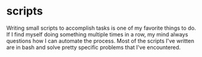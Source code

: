 # scripts

Writing small scripts to accomplish tasks is one of my favorite things to do. If
I find myself doing something multiple times in a row, my mind always questions
how I can automate the process. Most of the scripts I've written are in bash and
solve pretty specific problems that I've encountered.
